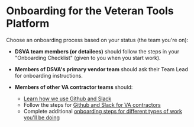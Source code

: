 # Onboarding for the Veteran Tools Platform

Choose an onboarding process based on your status (the team you're on):

* **DSVA team members (or detailees)** should follow the steps in your "Onboarding Checklist" (given to you when you start work).

* **Members of DSVA's primary vendor team** should ask their Team Lead for onboarding instructions.

* **Members of other VA contractor teams** should:

  * [Learn how we use Github and Slack](github-and-slack.md#general-information)
  * Follow the steps for [Github and Slack for VA contractors](github-and-slack.md#github-and-slack-for-va-contractors)
  * Complete additional [onboarding steps for different types of work you'll be doing](https://department-of-veterans-affairs.github.io/va-digital-service-handbook/delivery/onboard-team)
